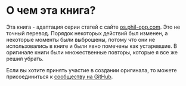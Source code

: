 # О чем эта книга?

Эта книга - адаптация серии статей с сайте [os.phil-opp.com](https://os.phil-opp.com/). Это не точный перевод. Порядок некоторых действий был изменен, а некоторые моменты были выброшены, потому что они не использовались в книге и были явно помечены как устаревшие. В оригинале книги были множественные повторы, которые я все же решил убрать.

Если вы хотите принять участие в создании оригинала, то можете присоединиться к [сообществу на GitHub](https://github.com/phil-opp/blog_os).